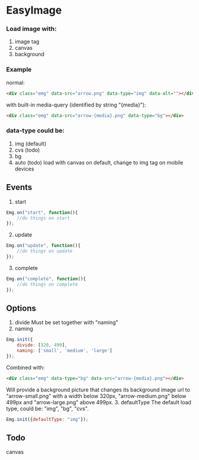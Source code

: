 EasyImage
====

### Load image with:

1. image tag
2. canvas
2. background

### Example
normal:
```html
<div class="emg" data-src="arrow.png" data-type="img" data-alt=""></div>
```
with built-in media-query (identified by string "{media}"):
```html
<div class="emg" data-src="arrow-{media}.png" data-type="bg"></div>
```

### data-type could be:

1. img (default)
2. cvs (todo)
3. bg
4. auto (todo)
load with canvas on default, change to img tag on mobile devices

## Events

1. start
```javascript
Emg.on("start", function(){
	//do things on start
});
```
2. update
```javascript
Emg.on("update", function(){
	//do things on update
});
```
3. complete
```javascript
Emg.on("complete", function(){
	//do things on complete
});
```

## Options

1. divide
Must be set together with "naming"
2. naming
```javascript
Emg.init({
	divide: [320, 499],
	naming: ['small', 'medium', 'large']
});
```
Combined with:
```html
<div class="emg" data-type="bg" data-src="arrow-{media}.png"></div>
```
Will provide a background picture that changes its background image url to "arrow-small.png" with a width below 320px, "arrow-medium.png" below 499px and "arrow-large.png" above 499px.
3. defaultType
The default load type, could be: "img", "bg", "cvs".
```javascript
Emg.init({defaultType: "img"});
```

## Todo
canvas
